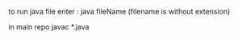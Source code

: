 to run java file enter : java fileName     (filename is without extension)

in main repo javac *.java
